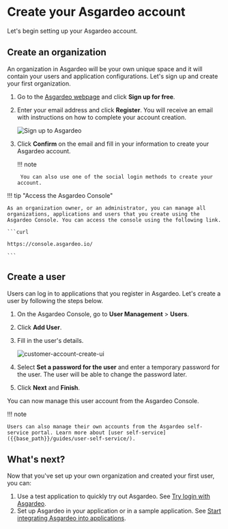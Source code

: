 # Create your Asgardeo account

Let's begin setting up your Asgardeo account.

## Create an organization

An organization in Asgardeo will be your own unique space and it will contain your users and application configurations. Let's sign up and create your first organization.

1. Go to the [Asgardeo webpage](https://wso2.com/asgardeo/) and click **Sign up for free**.

2. Enter your email address and click **Register**. You will receive an email with instructions on how to complete your account creation.

    ![Sign up to Asgardeo]({{base_path}}/assets/img/get-started/sign-up-to-asgardeo.png)


3. Click **Confirm** on the email and fill in your information to create your Asgardeo account.

    !!! note

        You can also use one of the social login methods to create your account.


!!! tip "Access the Asgardeo Console"

    As an organization owner, or an administrator, you can manage all organizations, applications and users that you create using the Asgardeo Console. You can access the console using the following link.

    ```curl

    https://console.asgardeo.io/

    ```

## Create a user

Users can log in to applications that you register in Asgardeo. Let's create a user by following the steps below.

1. On the Asgardeo Console, go to **User Management** > **Users**.
2. Click **Add User**.
3. Fill in the user's details.

    ![customer-account-create-ui]({{base_path}}/assets/img/guides/get-started/create-user-account.png)

4. Select **Set a password for the user** and enter a temporary password for the user. The user will be able to change the password later.

6. Click **Next** and **Finish**.

You can now manage this user account from the Asgardeo Console.

!!! note

    Users can also manage their own accounts from the Asgardeo self-service portal. Learn more about [user self-service]({{base_path}}/guides/user-self-service/).


## What's next?

Now that you've set up your own organization and created your first user, you can:

1. Use a test application to quickly try out Asgardeo. See [Try login with Asgardeo]({{base_path}}/get-started/try-it-application/).
2. Set up Asgardeo in your application or in a sample application. See [Start integrating Asgardeo into applications]({{base_path}}/get-started/start-integrating-apps/).

